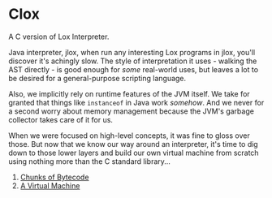# Clox

A C version of Lox Interpreter.

Java interpreter, jlox, when run any interesting Lox programs in jlox, you'll discover it's achingly slow. The style of 
interpretation it uses - walking the AST directly - is good enough for *some* real-world uses, but leaves a lot to be 
desired for a general-purpose scripting language.

Also, we implicitly rely on runtime features of the JVM itself. We take for granted that things like `instanceof` in 
Java work *somehow*. And we never for a second worry about memory management because the JVM's garbage collector takes 
care of it for us.

When we were focused on high-level concepts, it was fine to gloss over those. But now that we know our way around an 
interpreter, it's time to dig down to those lower layers and build our own virtual machine from scratch using nothing 
more than the C standard library...

1. [Chunks of Bytecode](./doc/Chunks-of-Bytecode.md)
2. [A Virtual Machine](./doc/Virtual-Machine.md)